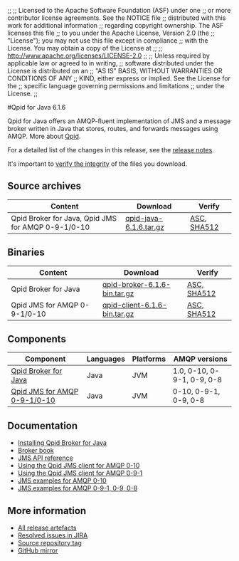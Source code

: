 ;;
;; Licensed to the Apache Software Foundation (ASF) under one
;; or more contributor license agreements.  See the NOTICE file
;; distributed with this work for additional information
;; regarding copyright ownership.  The ASF licenses this file
;; to you under the Apache License, Version 2.0 (the
;; "License"); you may not use this file except in compliance
;; with the License.  You may obtain a copy of the License at
;; 
;;   http://www.apache.org/licenses/LICENSE-2.0
;; 
;; Unless required by applicable law or agreed to in writing,
;; software distributed under the License is distributed on an
;; "AS IS" BASIS, WITHOUT WARRANTIES OR CONDITIONS OF ANY
;; KIND, either express or implied.  See the License for the
;; specific language governing permissions and limitations
;; under the License.
;;

#Qpid for Java 6.1.6

Qpid for Java offers an AMQP-fluent implementation of JMS and a message
broker written in Java that stores, routes, and forwards messages
using AMQP.  More about [Qpid]({{site_url}}/index.html).

For a detailed list of the changes in this release, see the [release
notes](release-notes.html).

It's important to [verify the
integrity]({{site_url}}/download.html#verify-what-you-download) of the
files you download.

## Source archives

| Content | Download | Verify |
|---------|----------|--------|
| Qpid Broker for Java, Qpid JMS for AMQP 0-9-1/0-10 | [qpid-java-6.1.6.tar.gz](http://archive.apache.org/dist/qpid/java/6.1.6/qpid-java-6.1.6.tar.gz) | [ASC](https://archive.apache.org/dist/qpid/java/6.1.6/qpid-java-6.1.6.tar.gz.asc), [SHA512](https://archive.apache.org/dist/qpid/java/6.1.6/qpid-java-6.1.6.tar.gz.sha512) |

## Binaries

| Content | Download | Verify |
|---------|----------|--------|
| Qpid Broker for Java | [qpid-broker-6.1.6-bin.tar.gz](http://archive.apache.org/dist/qpid/java/6.1.6/binaries/qpid-broker-6.1.6-bin.tar.gz) | [ASC](https://archive.apache.org/dist/qpid/java/6.1.6/binaries/qpid-broker-6.1.6-bin.tar.gz.asc), [SHA512](https://archive.apache.org/dist/qpid/java/6.1.6/binaries/qpid-broker-6.1.6-bin.tar.gz.sha512) |
| Qpid JMS for AMQP 0-9-1/0-10 | [qpid-client-6.1.6-bin.tar.gz](http://archive.apache.org/dist/qpid/java/6.1.6/binaries/qpid-client-6.1.6-bin.tar.gz) | [ASC](https://archive.apache.org/dist/qpid/java/6.1.6/binaries/qpid-client-6.1.6-bin.tar.gz.asc), [SHA512](https://archive.apache.org/dist/qpid/java/6.1.6/binaries/qpid-client-6.1.6-bin.tar.gz.sha512) |

## Components

| Component | Languages | Platforms | AMQP versions |
|-----------|-----------|-----------|---------------|
| [Qpid Broker for Java]({{site_url}}/components/broker-j/index.html) | Java | JVM | 1.0, 0-10, 0-9-1, 0-9, 0-8 |
| [Qpid JMS for AMQP 0-9-1/0-10]({{site_url}}/components/jms/amqp-0-x.html) | Java | JVM | 0-10, 0-9-1, 0-9, 0-8 |

## Documentation


<div class="two-column" markdown="1">

 - [Installing Qpid Broker for Java](java-broker/book/Java-Broker-Installation.html)
 - [Broker book](java-broker/book/index.html)
 - [JMS API reference](http://docs.oracle.com/javaee/1.4/api/javax/jms/package-summary.html)
 - [Using the Qpid JMS client for AMQP 0-10](jms-client-0-10/book/index.html)
 - [Using the Qpid JMS client for AMQP 0-9-1](jms-client-0-8/book/index.html)
 - [JMS examples for AMQP 0-10](qpid-jms/examples/index.html)
 - [JMS examples for AMQP 0-9-1, 0-9, 0-8](jms-client-0-8/book/JMS-Client-0-8-Examples.html)

</div>


## More information

 - [All release artefacts](http://archive.apache.org/dist/qpid/java/6.1.6)
 - [Resolved issues in JIRA](https://issues.apache.org/jira/issues/?jql=project+%3D+QPID+AND+fixVersion+%3D+%27qpid-java-6.1.6%27+AND+resolution+%3D+%27fixed%27+ORDER+BY+priority+DESC)
 - [Source repository tag](https://gitbox.apache.org/repos/asf/qpid-broker-j.git/tree/refs/tags/6.1.6)
 - [GitHub mirror](https://github.com/apache/qpid-broker-j/tree/6.1.6)

<script type="text/javascript">
  _deferredFunctions.push(function() {
      if ("6.1.6" === "{{current_java_release}}") {
          _modifyCurrentReleaseLinks();
      }
  });
</script>